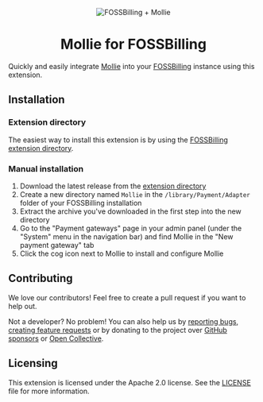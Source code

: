 <div align="center">

  ![FOSSBilling + Mollie](https://user-images.githubusercontent.com/35808275/236844335-8085c37f-ea5f-4e6a-9712-8c5bea7ebcaf.png)
 
  <h1>Mollie for FOSSBilling</h1>

</div>

Quickly and easily integrate [Mollie](https://mollie.com) into your [FOSSBilling](https://fossbilling.org) instance using this extension.

## Installation
### Extension directory
The easiest way to install this extension is by using the [FOSSBilling extension directory](https://extensions.fossbilling.org/extension/Mollie).

### Manual installation
1. Download the latest release from the [extension directory](https://extensions.fossbilling.org/extension/Mollie)
2. Create a new directory named `Mollie` in the `/library/Payment/Adapter` folder of your FOSSBilling installation
3. Extract the archive you've downloaded in the first step into the new directory
4. Go to the "Payment gateways" page in your admin panel (under the "System" menu in the navigation bar) and find Mollie in the "New payment gateway" tab
5. Click the cog icon next to Mollie to install and configure Mollie

## Contributing
We love our contributors! Feel free to create a pull request if you want to help out.

Not a developer? No problem! You can also help us by [reporting bugs, creating feature requests](https://github.com/FOSSBilling/mollie/issues/new/choose) or by donating to the project over [GitHub sponsors](https://github.com/sponsors/FOSSBilling) or [Open Collective](https://opencollective.com/fossbilling).

## Licensing
This extension is licensed under the Apache 2.0 license. See the [LICENSE](LICENSE) file for more information.